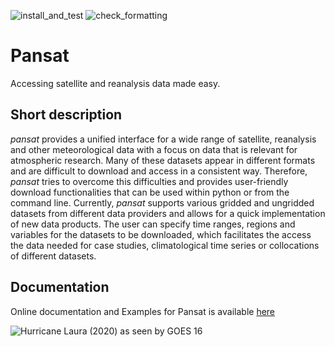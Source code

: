 ![install_and_test](../../workflows/install_and_test/badge.svg)
![check_formatting](../../workflows/check_formatting/badge.svg)

# Pansat
Accessing satellite and reanalysis data made easy.

## Short description 

*pansat* provides a unified interface for a wide range of satellite, reanalysis and other meteorological data with a focus on data that is relevant for atmospheric research. Many of these datasets appear in different formats and are difficult to download and access in a consistent way. Therefore,  *pansat* tries to overcome this difficulties and provides user-friendly download functionalities that can be used within python or from the command line. Currently, *pansat* supports various gridded and ungridded datasets from different data providers and allows for a quick implementation of new data products. The user can specify time ranges, regions and variables for the datasets to be downloaded, which facilitates the access the data needed for case studies, climatological time series or collocations of different datasets. 

## Documentation

Online documentation and Examples for Pansat is available [here](https://pansat.readthedocs.io/en/latest/)


![Hurricane Laura (2020) as seen by GOES 16](../master/docs/images/goes_17.png)
